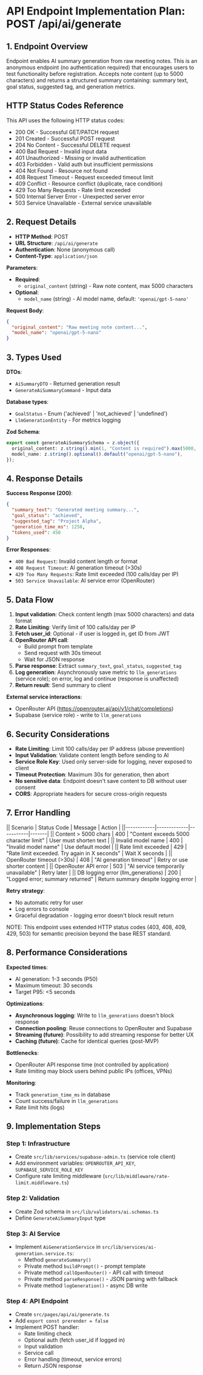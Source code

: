 # API Endpoint Implementation Plan: POST /api/ai/generate

## 1. Endpoint Overview

Endpoint enables AI summary generation from raw meeting notes. This is an anonymous endpoint (no authentication required) that encourages users to test functionality before registration. Accepts note content (up to 5000 characters) and returns a structured summary containing: summary text, goal status, suggested tag, and generation metrics.

## HTTP Status Codes Reference

This API uses the following HTTP status codes:

- 200 OK - Successful GET/PATCH request
- 201 Created - Successful POST request
- 204 No Content - Successful DELETE request
- 400 Bad Request - Invalid input data
- 401 Unauthorized - Missing or invalid authentication
- 403 Forbidden - Valid auth but insufficient permissions
- 404 Not Found - Resource not found
- 408 Request Timeout - Request exceeded timeout limit
- 409 Conflict - Resource conflict (duplicate, race condition)
- 429 Too Many Requests - Rate limit exceeded
- 500 Internal Server Error - Unexpected server error
- 503 Service Unavailable - External service unavailable

## 2. Request Details

- **HTTP Method**: POST
- **URL Structure**: `/api/ai/generate`
- **Authentication**: None (anonymous call)
- **Content-Type**: `application/json`

**Parameters**:

- **Required**:
  - `original_content` (string) - Raw note content, max 5000 characters
- **Optional**:
  - `model_name` (string) - AI model name, default: `'openai/gpt-5-nano'`

**Request Body**:

```json
{
  "original_content": "Raw meeting note content...",
  "model_name": "openai/gpt-5-nano"
}
```

## 3. Types Used

**DTOs**:

- `AiSummaryDTO` - Returned generation result
- `GenerateAiSummaryCommand` - Input data

**Database types**:

- `GoalStatus` - Enum ('achieved' | 'not_achieved' | 'undefined')
- `LlmGenerationEntity` - For metrics logging

**Zod Schema**:

```typescript
export const generateAiSummarySchema = z.object({
  original_content: z.string().min(1, "Content is required").max(5000, "Content exceeds 5000 character limit"),
  model_name: z.string().optional().default("openai/gpt-5-nano"),
});
```

## 4. Response Details

**Success Response (200)**:

```json
{
  "summary_text": "Generated meeting summary...",
  "goal_status": "achieved",
  "suggested_tag": "Project Alpha",
  "generation_time_ms": 1250,
  "tokens_used": 450
}
```

**Error Responses**:

- `400 Bad Request`: Invalid content length or format
- `408 Request Timeout`: AI generation timeout (>30s)
- `429 Too Many Requests`: Rate limit exceeded (100 calls/day per IP)
- `503 Service Unavailable`: AI service error (OpenRouter)

## 5. Data Flow

1. **Input validation**: Check content length (max 5000 characters) and data format
2. **Rate Limiting**: Verify limit of 100 calls/day per IP
3. **Fetch user_id**: Optional - if user is logged in, get ID from JWT
4. **OpenRouter API call**:
   - Build prompt from template
   - Send request with 30s timeout
   - Wait for JSON response
5. **Parse response**: Extract `summary_text`, `goal_status`, `suggested_tag`
6. **Log generation**: Asynchronously save metric to `llm_generations` (service role); on error, log and continue (response is unaffected)
7. **Return result**: Send summary to client

**External service interactions**:

- OpenRouter API (https://openrouter.ai/api/v1/chat/completions)
- Supabase (service role) - write to `llm_generations`

## 6. Security Considerations

- **Rate Limiting**: Limit 100 calls/day per IP address (abuse prevention)
- **Input Validation**: Validate content length before sending to AI
- **Service Role Key**: Used only server-side for logging, never exposed to client
- **Timeout Protection**: Maximum 30s for generation, then abort
- **No sensitive data**: Endpoint doesn't save content to DB without user consent
- **CORS**: Appropriate headers for secure cross-origin requests

## 7. Error Handling

|| Scenario | Status Code | Message | Action |
||------------|-------------|-----------|-------|
|| Content > 5000 chars | 400 | "Content exceeds 5000 character limit" | User must shorten text |
|| Invalid model name | 400 | "Invalid model name" | Use default model |
|| Rate limit exceeded | 429 | "Rate limit exceeded. Try again in X seconds" | Wait X seconds |
|| OpenRouter timeout (>30s) | 408 | "AI generation timeout" | Retry or use shorter content |
|| OpenRouter API error | 503 | "AI service temporarily unavailable" | Retry later |
|| DB logging error (llm_generations) | 200 | "Logged error; summary returned" | Return summary despite logging error |

**Retry strategy**:

- No automatic retry for user
- Log errors to console
- Graceful degradation - logging error doesn't block result return

NOTE: This endpoint uses extended HTTP status codes (403, 408, 409, 429, 503) for semantic precision beyond the base REST standard.

## 8. Performance Considerations

**Expected times**:

- AI generation: 1-3 seconds (P50)
- Maximum timeout: 30 seconds
- Target P95: <5 seconds

**Optimizations**:

- **Asynchronous logging**: Write to `llm_generations` doesn't block response
- **Connection pooling**: Reuse connections to OpenRouter and Supabase
- **Streaming (future)**: Possibility to add streaming response for better UX
- **Caching (future)**: Cache for identical queries (post-MVP)

**Bottlenecks**:

- OpenRouter API response time (not controlled by application)
- Rate limiting may block users behind public IPs (offices, VPNs)

**Monitoring**:

- Track `generation_time_ms` in database
- Count success/failure in `llm_generations`
- Rate limit hits (logs)

## 9. Implementation Steps

### Step 1: Infrastructure

- Create `src/lib/services/supabase-admin.ts` (service role client)
- Add environment variables: `OPENROUTER_API_KEY`, `SUPABASE_SERVICE_ROLE_KEY`
- Configure rate limiting middleware (`src/lib/middleware/rate-limit.middleware.ts`)

### Step 2: Validation

- Create Zod schema in `src/lib/validators/ai.schemas.ts`
- Define `GenerateAiSummaryInput` type

### Step 3: AI Service

- Implement `AiGenerationService` in `src/lib/services/ai-generation.service.ts`:
  - Method `generateSummary()`
  - Private method `buildPrompt()` - prompt template
  - Private method `callOpenRouter()` - API call with timeout
  - Private method `parseResponse()` - JSON parsing with fallback
  - Private method `logGeneration()` - async DB write

### Step 4: API Endpoint

- Create `src/pages/api/ai/generate.ts`
- Add `export const prerender = false`
- Implement POST handler:
  - Rate limiting check
  - Optional auth (fetch user_id if logged in)
  - Input validation
  - Service call
  - Error handling (timeout, service errors)
  - Return JSON response
